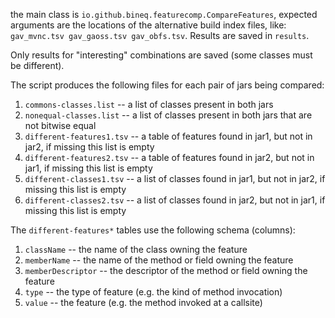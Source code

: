 the main class is `io.github.bineq.featurecomp.CompareFeatures`, 
expected arguments are the locations of the alternative build index files, like:
`gav_mvnc.tsv gav_gaoss.tsv gav_obfs.tsv`. Results are saved in `results`. 

Only results for "interesting" combinations are saved (some classes must be different).

The script produces the following files for each pair of jars being compared:

1. `commons-classes.list` -- a list of classes present in both jars
2. `nonequal-classes.list` -- a list of classes present in both jars that are not bitwise equal
3. `different-features1.tsv` -- a table of features found in jar1, but not in jar2, if missing this list is empty
3. `different-features2.tsv` -- a table of features found in jar2, but not in jar1, if missing this list is empty
4. `different-classes1.tsv` -- a list of classes found in jar1, but not in jar2, if missing this list is empty
5. `different-classes2.tsv` -- a list of classes found in jar2, but not in jar1, if missing this list is empty

The `different-features*` tables use the following schema (columns):

1. `className` -- the name of the class owning the feature
2. `memberName` -- the name of the method or field owning the feature
3. `memberDescriptor` -- the descriptor of the method or field owning the feature
4. `type` -- the type of feature (e.g. the kind of method invocation)
5. `value` -- the feature (e.g. the method invoked at a callsite)